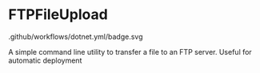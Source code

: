 # FTPFileUpload

.github/workflows/dotnet.yml/badge.svg

A simple command line utility to transfer a file to an FTP server. Useful for automatic deployment
